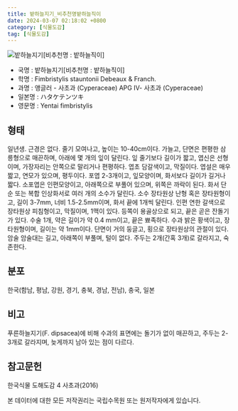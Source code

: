 ```yaml
---
title: 밭하늘지기_비추천명밭하늘직이
date: 2024-03-07 02:18:02 +0800
category: [식물도감]
tag: [식물도감]
---
```




![밭하늘지기[비추천명 : 밭하늘직이]](/fileUpload/plants/basic/illustration/33006_illustration_th2.jpg)
- 국명 : 밭하늘지기[비추천명 : 밭하늘직이]
- 학명 : Fimbristylis stauntonii Debeaux & Franch.
- 과명 : 앵글러 - 사초과 (Cyperaceae) APG Ⅳ- 사초과 (Cyperaceae)
- 일본명 : ハタケテンツキ
- 영문명 : Yentai fimbristylis


## 형태
일년생. 근경은 없다. 줄기 모여나고, 높이는 10-40cm이다. 가늘고, 단면은 편평한 삼릉형으로 매끈하며, 아래에 몇 개의 잎이 달린다. 잎 줄기보다 길이가 짧고, 엽신은 선형이며, 가장자리는 안쪽으로 말리거나 편평하다. 엽초 담갈색이고, 막질이다. 엽설은 매우 짧고, 연모가 있으며, 평두이다. 포엽 2-3개이고, 잎모양이며, 화서보다 길이가 길거나 짧다. 소포엽은 인편모양이고, 아래쪽으로 부풀어 있으며, 위쪽은 까락이 된다. 화서 단순 또는 복합 인상화서로 여러 개의 소수가 달린다. 소수 장타원상 난형 혹은 장타원형이고, 길이 3-7mm, 너비 1.5-2.5mm이며, 화서 끝에 1개씩 달린다. 인편 연한 갈색으로 장타원상 피침형이고, 막질이며, 1맥이 있다. 등쪽이 용골상으로 되고, 끝은 곧은 잔돌기가 있다. 수술 1개, 약은 길이가 약 0.4 mm이고, 끝은 뾰족하다. 수과 밝은 황색이고, 장타원형이며, 길이는 약 1mm이다. 단면이 거의 둥글고, 횡으로 장타원상의 관절이 있다. 암술 암술대는 길고, 아래쪽이 부풀며, 털이 없다. 주두는 2개(간혹 3개)로 갈라지고, 숙존한다.
## 분포
한국(함남, 평남, 강원, 경기, 충북, 경남, 전남), 충국, 일본
## 비고
푸른하늘지기(F. dipsacea)에 비해 수과의 표면에는 돌기가 없이 매끈하고, 주두는 2-3개로 갈라지며, 늦게까지 남아 있는 점이 다르다.
## 참고문헌
한국식물 도해도감 4 사초과(2016)






본 데이터에 대한 모든 저작권리는 국립수목원 또는 원저작자에게 있습니다.
